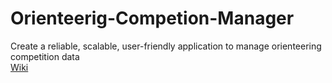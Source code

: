 # Orienteerig-Competion-Manager
Create a reliable, scalable, user-friendly application to manage orienteering competition data<br/>
[Wiki](https://github.com/leopold2410/Orienteering-Competion-Manager/wiki/Welcome)
